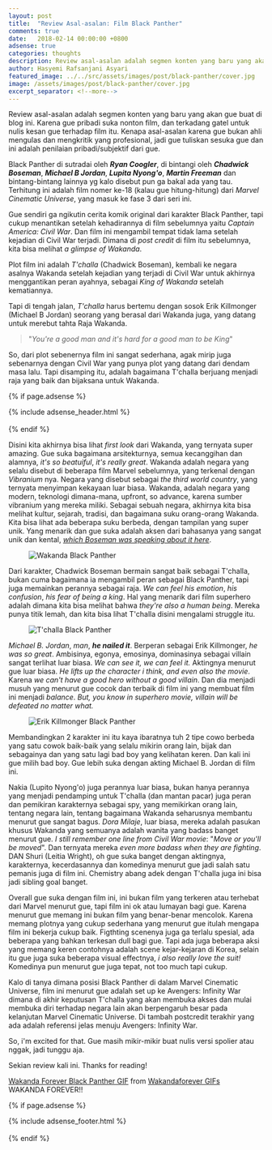 ```yaml
---
layout: post
title:  "Review Asal-asalan: Film Black Panther"
comments: true
date:   2018-02-14 00:00:00 +0800
adsense: true
categories: thoughts
description: Review asal-asalan adalah segmen konten yang baru yang akan gue buat di blog ini. Karena gue pribadi suka nonton film, dan terkadang gatel untuk nulis kesan gue terhadap film itu. Kenapa asal-asalan karena gue bukan ahli mengulas dan mengkritik yang profesional, jadi gue tuliskan sesuka gue dan ini adalah penilaian pribadi/subjektif dari gue. Tulisan pertama untuk Review asal-asalan adalah Film Black Panther
author: Hasyemi Rafsanjani Asyari
featured_image: ../../src/assets/images/post/black-panther/cover.jpg
image: /assets/images/post/black-panther/cover.jpg
excerpt_separator: <!--more-->
---
```


<p class="intro">Review asal-asalan adalah segmen konten yang baru yang akan gue buat di blog ini. Karena gue pribadi suka nonton film, dan terkadang gatel untuk nulis kesan gue terhadap film itu. Kenapa asal-asalan karena gue bukan ahli mengulas dan mengkritik yang profesional, jadi gue tuliskan sesuka gue dan ini adalah penilaian pribadi/subjektif dari gue.</p>

Black Panther di sutradai oleh ___Ryan Coogler___, di bintangi oleh ___Chadwick Boseman___, ___Michael B Jordan___, ___Lupita Nyong'o___, ___Martin Freeman___ dan bintang-bintang lainnya yg kalo disebut pun ga bakal ada yang tau. Terhitung ini adalah film nomer ke-18 (kalau gue hitung-hitung) dari _Marvel Cinematic Universe_, yang masuk ke fase 3 dari seri ini.

Gue sendiri ga ngikutin cerita komik original dari karakter Black Panther, tapi cukup menantikan setelah kehadirannya di film sebelumnya yaitu _Captain America: Civil War_. Dan film ini mengambil tempat tidak lama setelah kejadian di Civil War terjadi. Dimana di _post credit_ di film itu sebelumnya, kita bisa melihat _a glimpse of Wakanda_.

Plot film ini adalah _T'challa_ (Chadwick Boseman), kembali ke negara asalnya Wakanda setelah kejadian yang terjadi di Civil War untuk akhirnya menggantikan peran ayahnya, sebagai _King of Wakanda_ setelah kematiannya. 

Tapi di tengah jalan, _T'challa_ harus bertemu dengan sosok Erik Killmonger (Michael B Jordan) seorang yang berasal dari Wakanda juga, yang datang untuk merebut tahta Raja Wakanda.

> "_You're a good man and it's hard for a good man to be King_"


So, dari plot sebenernya film ini sangat sederhana, agak mirip juga sebenarnya dengan Civil War yang punya plot yang datang dari dendam masa lalu. Tapi disamping itu, adalah bagaimana T'challa berjuang menjadi raja yang baik dan bijaksana untuk Wakanda. 

{% if page.adsense %}
<div class="ads">
	{% include adsense_header.html %}
</div>
<br/>
{% endif %}

Disini kita akhirnya bisa lihat _first look_ dari Wakanda, yang ternyata super amazing. Gue suka bagaimana arsitekturnya, semua kecanggihan dan alamnya, _it's so beatuiful_, _it's really great_. Wakanda adalah negara yang selalu disebut di beberapa film Marvel sebelumnya, yang terkenal dengan _Vibranium_ nya. Negara yang disebut sebagai _the third world country_, yang ternyata menyimpan kekayaan luar biasa. Wakanda, adalah negara yang modern, teknologi dimana-mana, upfront, so advance, karena sumber vibranium yang mereka miliki. Sebagai sebuah negara, akhirnya kita bisa melihat kultur, sejarah, tradisi, dan bagaimana suku orang-orang Wakanda. Kita bisa lihat ada beberapa suku berbeda, dengan tampilan yang super unik. Yang menarik dan gue suka adalah aksen dari bahasanya yang sangat unik dan kental, <a title="How Chadwick Boseman Created His Black Panther Accent" href="https://www.youtube.com/watch?v=mhiuyCWZOuY" target="_blank">_which Boseman was speaking about it here_</a>.

<div class="photoset-grid grid">
	<div class="grid--item grid--twelve">
		<figure>
		  <img src="/assets/images/post/black-panther/wakanda.png" alt="Wakanda Black Panther" title="Wakanda Black Panther" />
		</figure>		
	</div>		
</div>

Dari karakter, Chadwick Boseman bermain sangat baik sebagai T'challa, bukan cuma bagaimana ia mengambil peran sebagai Black Panther, tapi juga memainkan perannya sebagai raja. _We can feel his emotion_, _his confusion_, _his fear of being a king_. Hal yang menarik dari film superhero adalah dimana kita bisa melihat bahwa _they're also a human being_. Mereka punya titik lemah, dan kita bisa lihat T'challa disini mengalami struggle itu.

<div class="photoset-grid grid">
	<div class="grid--item grid--twelve">
		<figure>
		  <img src="/assets/images/post/black-panther/tchalla.jpg" alt="T'challa Black Panther" title="T'challa Black Panther" />
		</figure>		
	</div>		
</div>

_Michael B. Jordan_, _man_, ___he nailed it___. Berperan sebagai Erik Killmonger, _he was so great_. Ambisinya, egonya, emosinya, dominasinya sebagai villain sangat terlihat luar biasa. _We can see it, we can feel it._ Aktingnya menurut gue luar biasa. _He lifts up the character i think, and even also the movie_. Karena _we can't have a good hero without a good villain_. Dan dia menjadi musuh yang menurut gue cocok dan terbaik di film ini yang membuat film ini menjadi _balance_. _But, you know in superhero movie, villain will be defeated no matter what._

<div class="photoset-grid grid">
	<div class="grid--item grid--twelve">
		<figure>
		  <img src="/assets/images/post/black-panther/killmonger.jpg" alt="Erik Killmonger Black Panther" title="Erik Killmonger Black Panther" />
		</figure>		
	</div>		
</div>

Membandingkan 2 karakter ini itu kaya ibaratnya tuh 2 tipe cowo berbeda yang satu cowok baik-baik yang selalu mikirin orang lain, bijak dan sebagainya dan yang satu lagi bad boy yang kelihatan keren. Dan kali ini gue milih bad boy. Gue lebih suka dengan akting Michael B. Jordan di film ini.

Nakia (Lupito Nyong'o) juga perannya luar biasa, bukan hanya perannya yang menjadi pendamping untuk T'challa (dan mantan pacar)  juga peran dan pemikiran karakternya sebagai spy, yang memikirkan orang lain, tentang negara lain, tentang bagaimana Wakanda seharusnya membantu menurut gue sangat bagus. _Dora Milaje_, luar biasa, mereka adalah pasukan khusus Wakanda yang semuanya adalah wanita yang badass banget menurut gue. _I still remember one line from Civil War movie_: "_Move or you'll be moved_". Dan ternyata mereka _even more badass when they are fighting_. DAN Shuri (Leitia Wright), oh gue suka banget dengan aktingnya, karakternya, kecerdasannya dan komedinya menurut gue jadi salah satu pemanis juga di film ini. Chemistry abang adek dengan T'challa juga ini bisa jadi sibling goal banget.

Overall gue suka dengan film ini, ini bukan film yang terkeren atau terhebat dari Marvel menurut gue, tapi film ini ok atau lumayan bagi gue. Karena menurut gue memang ini bukan film yang benar-benar mencolok. Karena memang plotnya yang cukup sederhana yang menurut gue itulah mengapa film ini bekerja cukup baik. Figthting scenenya juga ga terlalu spesial, ada beberapa yang bahkan terkesan dull bagi gue. Tapi ada juga beberapa aksi yang memang keren contohnya adalah scene kejar-kejaran di Korea, selain itu gue juga suka beberapa visual effectnya, _i also really love the suit!_ Komedinya pun menurut gue juga tepat, not too much tapi cukup.

Kalo di tanya dimana posisi Black Panther di dalam Marvel Cinematic Universe, film ini menurut gue adalah set up ke Avengers: Infinity War dimana di akhir keputusan T'challa yang akan membuka akses dan mulai membuka diri terhadap negara lain akan berpengaruh besar pada kelanjutan Marvel Cinematic Universe. Di tambah postcredit terakhir yang ada adalah referensi jelas menuju Avengers: Infinity War.

So, i'm excited for that. Gue masih mikir-mikir buat nulis versi spolier atau nggak, jadi tunggu aja.

Sekian review kali ini. Thanks for reading!

<div class="tenor-gif-embed" data-postid="10892015" data-share-method="host" data-width="100%" data-aspect-ratio="1.4186046511627908"><a href="https://tenor.com/view/wakanda-forever-black-panther-gif-10892015">Wakanda Forever Black Panther GIF</a> from <a href="https://tenor.com/search/wakandaforever-gifs">Wakandaforever GIFs</a></div><script type="text/javascript" async src="https://tenor.com/embed.js"></script>
WAKANDA FOREVER!!

{% if page.adsense %}
<div class="ads">
	{% include adsense_footer.html %}
</div>
<br/>
{% endif %}